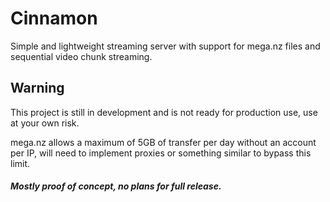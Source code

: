 # Cinnamon

Simple and lightweight streaming server with support for mega.nz files and sequential video chunk streaming.

## Warning

This project is still in development and is not ready for production use, use at your own risk.

mega.nz allows a maximum of 5GB of transfer per day without an account per IP, will need to implement proxies or something similar to bypass this limit.

##### Mostly proof of concept, no plans for full release.
